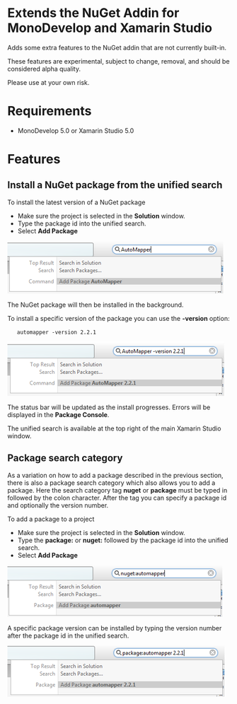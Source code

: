 # Extends the NuGet Addin for MonoDevelop and Xamarin Studio

Adds some extra features to the NuGet addin that are not currently built-in.

These features are experimental, subject to change, removal, and should be considered alpha quality. 

Please use at your own risk.

# Requirements

 * MonoDevelop 5.0 or Xamarin Studio 5.0

# Features

## Install a NuGet package from the unified search

To install the latest version of a NuGet package

 * Make sure the project is selected in the **Solution** window.
 * Type the package id into the unified search.
 * Select **Add Package**

![Installing NuGet package from unified search](doc/images/InstallPackageFromUnifiedSearch.png)

The NuGet package will then be installed in the background.
 
To install a specific version of the package you can use the **-version** option:

       automapper -version 2.2.1
       
![Installing NuGet package from unified search](doc/images/InstallPackageVersionFromUnifiedSearch.png)
 
The status bar will be updated as the install progresses. Errors will be displayed in the **Package Console**.

The unified search is available at the top right of the main Xamarin Studio window.

## Package search category

As a variation on how to add a package described in the previous section, there is also a package search category which also allows you to add a package. Here the search category tag **nuget** or **package** must be typed in followed by the colon character. After the tag you can specify a package id and optionally the version number.

To add a package to a project

 * Make sure the project is selected in the **Solution** window.
 * Type the **package:** or **nuget:** followed by the package id into the unified search.
 * Select **Add Package**

![Installing NuGet package from unified search](doc/images/PackageSearchCategoryAddPackage.png)

A specific package version can be installed by typing the version number after the package id in the unified search.

![Installing NuGet package from unified search](doc/images/PackageSearchCategoryAddPackageWithVersion.png)
